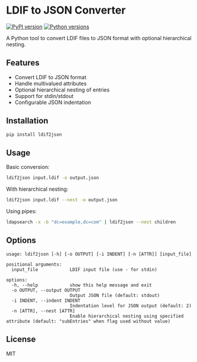 # LDIF to JSON Converter

[![PyPI version](https://badge.fury.io/py/ldif2json.svg)](https://pypi.org/project/ldif2json/)
[![Python versions](https://img.shields.io/pypi/pyversions/ldif2json.svg)](https://pypi.org/project/ldif2json/)

A Python tool to convert LDIF files to JSON format with optional hierarchical nesting.

## Features

- Convert LDIF to JSON format
- Handle multivalued attributes
- Optional hierarchical nesting of entries
- Support for stdin/stdout
- Configurable JSON indentation

## Installation

```bash
pip install ldif2json
```

## Usage

Basic conversion:
```bash
ldif2json input.ldif -o output.json
```

With hierarchical nesting:
```bash
ldif2json input.ldif --nest -o output.json
```

Using pipes:
```bash
ldapsearch -x -b "dc=example,dc=com" | ldif2json --nest children
```

## Options

```
usage: ldif2json [-h] [-o OUTPUT] [-i INDENT] [-n [ATTR]] [input_file]

positional arguments:
  input_file            LDIF input file (use - for stdin)

options:
  -h, --help            show this help message and exit
  -o OUTPUT, --output OUTPUT
                        Output JSON file (default: stdout)
  -i INDENT, --indent INDENT
                        Indentation level for JSON output (default: 2)
  -n [ATTR], --nest [ATTR]
                        Enable hierarchical nesting using specified attribute (default: "subEntries" when flag used without value)
```

## License

MIT
